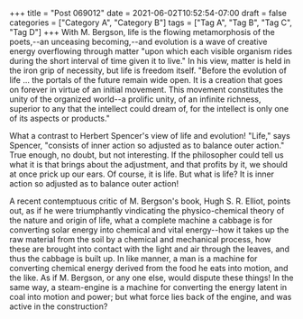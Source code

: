 +++
title = "Post 069012"
date = 2021-06-02T10:52:54-07:00
draft = false
categories = ["Category A", "Category B"]
tags = ["Tag A", "Tag B", "Tag C", "Tag D"]
+++
With M. Bergson, life is the flowing metamorphosis of the poets,--an unceasing becoming,--and evolution is a wave of creative energy overflowing through matter "upon which each visible organism rides during the short interval of time given it to live." In his view, matter is held in the iron grip of necessity, but life is freedom itself. "Before the evolution of life ... the portals of the future remain wide open. It is a creation that goes on forever in virtue of an initial movement. This movement constitutes the unity of the organized world--a prolific unity, of an infinite richness, superior to any that the intellect could dream of, for the intellect is only one of its aspects or products."

What a contrast to Herbert Spencer's view of life and evolution! "Life," says Spencer, "consists of inner action so adjusted as to balance outer action." True enough, no doubt, but not interesting. If the philosopher could tell us what it is that brings about the adjustment, and that profits by it, we should at once prick up our ears. Of course, it is life. But what is life? It is inner action so adjusted as to balance outer action!

A recent contemptuous critic of M. Bergson's book, Hugh S. R. Elliot, points out, as if he were triumphantly vindicating the physico-chemical theory of the nature and origin of life, what a complete machine a cabbage is for converting solar energy into chemical and vital energy--how it takes up the raw material from the soil by a chemical and mechanical process, how these are brought into contact with the light and air through the leaves, and thus the cabbage is built up. In like manner, a man is a machine for converting chemical energy derived from the food he eats into motion, and the like. As if M. Bergson, or any one else, would dispute these things! In the same way, a steam-engine is a machine for converting the energy latent in coal into motion and power; but what force lies back of the engine, and was active in the construction?
